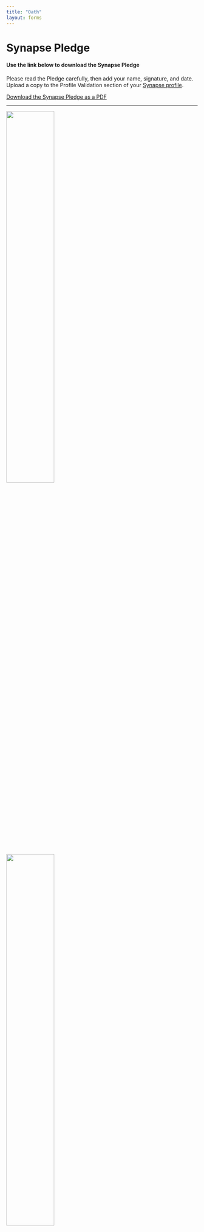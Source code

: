 ```yaml
---
title: "Oath"
layout: forms
---
```


# Synapse Pledge

#### Use the link below to download the Synapse Pledge
Please read the Pledge carefully, then add your name, signature, and date. Upload a copy to the Profile Validation section of your [Synapse profile](https://www.synapse.org/#!Profile:v/settings).


[Download the Synapse Pledge as a PDF](/assets/downloads/SynapsePledge.pdf)

____


<image style="width: 50%;" img src="/assets/images/SynapsePledge-Page1.png">
<image style="width: 50%;" img src="/assets/images/SynapsePledge-Page2.png">  




